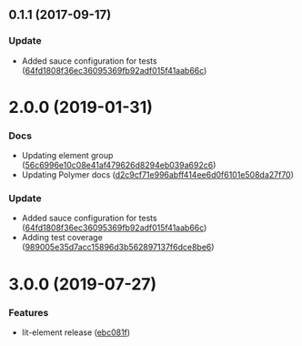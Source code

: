 <a name="0.1.1"></a>
## 0.1.1 (2017-09-17)


### Update

* Added sauce configuration for tests ([64fd1808f36ec36095369fb92adf015f41aab66c](https://github.com/advanced-rest-client/websocket-panel/commit/64fd1808f36ec36095369fb92adf015f41aab66c))



# 2.0.0 (2019-01-31)


### Docs

* Updating element group ([56c6996e10c08e41af479626d8294eb039a692c6](https://github.com/advanced-rest-client/websocket-panel/commit/56c6996e10c08e41af479626d8294eb039a692c6))
* Updating Polymer docs ([d2c9cf71e996abff414ee6d0f6101e508da27f70](https://github.com/advanced-rest-client/websocket-panel/commit/d2c9cf71e996abff414ee6d0f6101e508da27f70))

### Update

* Added sauce configuration for tests ([64fd1808f36ec36095369fb92adf015f41aab66c](https://github.com/advanced-rest-client/websocket-panel/commit/64fd1808f36ec36095369fb92adf015f41aab66c))
* Adding test coverage ([989005e35d7acc15896d3b562897137f6dce8be6](https://github.com/advanced-rest-client/websocket-panel/commit/989005e35d7acc15896d3b562897137f6dce8be6))



# 3.0.0 (2019-07-27)


### Features

* lit-element release ([ebc081f](https://github.com/advanced-rest-client/websocket-panel/commit/ebc081f))




